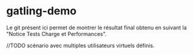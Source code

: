 # gatling-demo

Le git présent ici permet de montrer le résultat final obtenu en suivant la "Notice Tests Charge et Performances".

//TODO scénario avec multiples utilisateurs virtuels définis.

